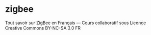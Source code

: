 zigbee
======

Tout savoir sur ZigBee en Français — Cours collaboratif sous Licence Creative Commons BY-NC-SA 3.0 FR
